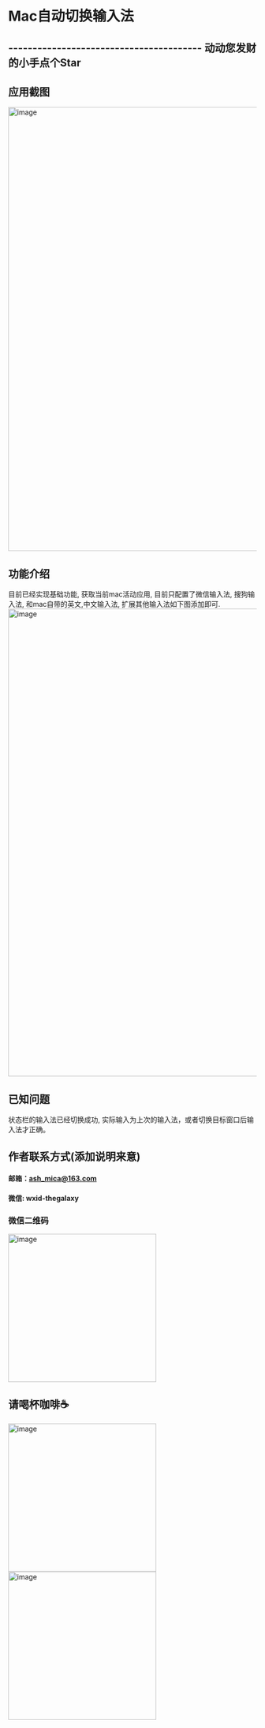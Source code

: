 # Mac自动切换输入法
## ---------------------------------------- 动动您发财的小手点个Star 

## 应用截图

<img width="899" alt="image" src="https://github.com/ArcGalaxy/AutoInputSource/assets/164182770/f729eec4-9242-4207-9667-0e75b101b9bc">

## 功能介绍
目前已经实现基础功能, 获取当前mac活动应用, 目前只配置了微信输入法, 搜狗输入法, 和mac自带的英文,中文输入法, 扩展其他输入法如下图添加即可.
<img width="947" alt="image" src="https://github.com/ArcGalaxy/AutoInputSource/assets/164182770/89ae4998-485e-4f25-9ce9-9ad4fd2a0eaa">

## 已知问题
状态栏的输入法已经切换成功, 实际输入为上次的输入法，或者切换目标窗口后输入法才正确。

## 作者联系方式(添加说明来意)
#### 邮箱：ash_mica@163.com
#### 微信: wxid-thegalaxy

### 微信二维码
<img width="300" alt="image" src="https://github.com/ArcGalaxy/AutoInputSource/assets/164182770/98412fef-6970-44bc-ab1b-9f25e6b8b89e">


## 请喝杯咖啡☕️
<img width="300" alt="image" src="https://github.com/ArcGalaxy/AutoInputSource/assets/164182770/fa54e425-73bd-4bc1-b225-c53bce7fa78d">


<img width="300" alt="image" src="https://github.com/ArcGalaxy/AutoInputSource/assets/164182770/c1702738-3715-44f8-98c0-bc0cc755cae2">
